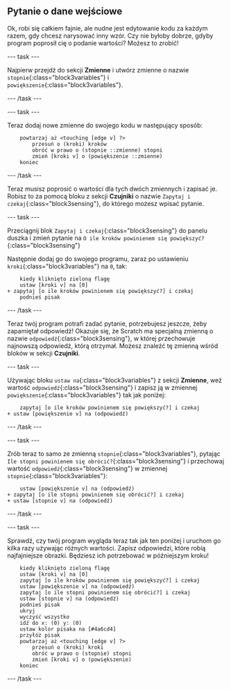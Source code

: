## Pytanie o dane wejściowe

Ok, robi się całkiem fajnie, ale nudne jest edytowanie kodu za każdym razem, gdy chcesz narysować inny wzór. Czy nie byłoby dobrze, gdyby program poprosił cię o podanie wartości? Możesz to zrobić!

\--- task \---

Najpierw przejdź do sekcji **Zmienne** i utwórz zmienne o nazwie `stopnie`{:class="block3variables"} i `powiększenie`{:class="block3variables"}.

\--- /task \---

\--- task \---

Teraz dodaj nowe zmienne do swojego kodu w następujący sposób:

```blocks3
    powtarzaj aż <touching [edge v] ?> 
        przesuń o (kroki) kroków
        obróć w prawo o (stopnie ::zmienne) stopni
        zmień [kroki v] o (powiększenie ::zmienne)
    koniec
```

\--- /task \---

Teraz musisz poprosić o wartości dla tych dwóch zmiennych i zapisać je. Robisz to za pomocą bloku z sekcji **Czujniki** o nazwie `Zapytaj i czekaj`{:class="block3sensing"}, do którego możesz wpisać pytanie.

\--- task \---

Przeciągnij blok `Zapytaj i czekaj`{:class="block3sensing"} do panelu duszka i zmień pytanie na `O ile kroków powinienem się powiększyć?`{:class="block3sensing"}

Następnie dodaj go do swojego programu, zaraz po ustawieniu `kroki`{:class="block3variables"} na `0`, tak:

```blocks3
    kiedy kliknięto zieloną flagę
    ustaw [kroki v] na [0]
+ zapytaj [o ile kroków powinienem się powiększyć?] i czekaj
    podnieś pisak
```

\--- /task \---

Teraz twój program potrafi zadać pytanie, potrzebujesz jeszcze, żeby zapamiętał odpowiedź! Okazuje się, że Scratch ma specjalną zmienną o nazwie `odpowiedź`{:class="block3sensing"}, w której przechowuje najnowszą odpowiedź, którą otrzymał. Możesz znaleźć tę zmienną wśród bloków w sekcji **Czujniki**.

\--- task \---

Używając bloku `ustaw na`{:class="block3variables"} z sekcji **Zmienne**, weź wartość `odpowiedź`{:class="block3sensing"} i zapisz ją w zmiennej `powiększenie`{:class="block3variables"} tak jak poniżej:

```blocks3
    zapytaj [o ile kroków powinienem się powiększyć?] i czekaj
+ ustaw [powiększenie v] na (odpowiedź)
```

\--- /task \---

\--- task \---

Zrób teraz to samo ze zmienną `stopnie`{:class="block3variables"}, pytając `Ile stopni powinienem się obrócić?`{:class="block3sensing"} i przechowaj wartość `odpowiedź`{:class="block3sensing"} w zmiennej `stopnie`{:class="block3variables"}:

```blocks3
    ustaw [powiększenie v] na (odpowiedź)
+ zapytaj [o ile stopni powinienem się obrócić?] i czekaj
+ ustaw [stopnie v] na (odpowiedź)
```

\--- /task \---

\--- task \---

Sprawdź, czy twój program wygląda teraz tak jak ten poniżej i uruchom go kilka razy używając różnych wartości. Zapisz odpowiedzi, które robią najfajniejsze obrazki. Będziesz ich potrzebować w późniejszym kroku!

```blocks3
    kiedy kliknięto zieloną flagę
    ustaw [kroki v] na [0]
    zapytaj [o ile kroków powinienem się powiększyć?] i czekaj
    ustaw [powiększenie v] na (odpowiedź)
    zapytaj [o ile stopni powinienem się obrócić?] i czekaj
    ustaw [stopnie v] na (odpowiedź)
    podnieś pisak
    ukryj
    wyczyść wszystko
    idź do x: (0) y: (0)
    ustaw kolor pisaka na [#4a6cd4]
    przyłóż pisak
    powtarzaj aż <touching [edge v] ?> 
        przesuń o (kroki) kroki
        obróć w prawo o (stopnie) stopni
        zmień [kroki v] o (powiększenie)
    koniec
```

\--- /task \---